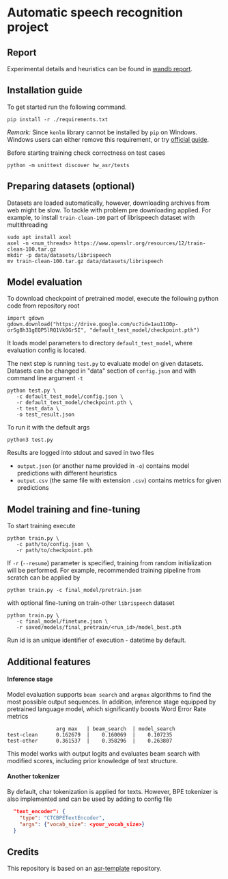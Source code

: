 # Automatic speech recognition project

## Report

Experimental details and heuristics can be found in 
[wandb report](https://wandb.ai/practice-cifar/asr_project/reports/ASR-Report--Vmlldzo1Nzc5NTQy).

## Installation guide

To get started run the following command.

```shell
pip install -r ./requirements.txt
```

*Remark:* Since `kenlm` library cannot be installed by `pip` on Windows. Windows users can either remove this
requirement, or try [official guide](https://kheafield.com/code/kenlm/). 

Before starting training check correctness on test cases
```shell
python -m unittest discover hw_asr/tests
```

## Preparing datasets (optional)

Datasets are loaded automatically, however, downloading archives from web might be slow.
To tackle with problem pre downloading applied. For example, to install `train-clean-100`
part of librispeech dataset with multithreading
```shell
sudo apt install axel
axel -n <num_threads> https://www.openslr.org/resources/12/train-clean-100.tar.gz
mkdir -p data/datasets/librispeech
mv train-clean-100.tar.gz data/datasets/librispeech
```

## Model evaluation

To download checkpoint of pretrained model, execute the following python code from repository root
```python3
import gdown
gdown.download("https://drive.google.com/uc?id=1au11O0p-orSg8h31gEQP5lRQ1Vk0GrSI", "default_test_model/checkpoint.pth")
```

It loads model parameters to directory `default_test_model`, where evaluation config is located.

The next step is running `test.py` to evaluate model on given datasets. Datasets
can be changed in "data" section of `config.json` and with command line argument `-t`
```shell
python test.py \
   -c default_test_model/config.json \
   -r default_test_model/checkpoint.pth \
   -t test_data \
   -o test_result.json
```
To run it with the default args
```shell
python3 test.py
```

Results are logged into stdout and saved in two files

- `output.json` (or another name provided in `-o`) contains model predictions with different heuristics
- `output.csv`  (the same file with extension `.csv`) contains metrics for given predictions

## Model training and fine-tuning

To start training execute
```shell
python train.py \
   -c path/to/config.json \
   -r path/to/checkpoint.pth
```

If `-r` (`--resume`) parameter is specified, training from random initialization will be performed.
For example, recommended training pipeline from scratch can be applied by
```shell
python train.py -c final_model/pretrain.json
```

with optional fine-tuning on train-other `librispeech` dataset
```shell
python train.py \
   -c final_model/finetune.json \
   -r saved/models/final_pretrain/<run_id>/model_best.pth
```

Run id is an unique identifier of execution - datetime by default.

## Additional features

#### Inference stage

Model evaluation supports `beam search` and `argmax` algorithms to 
find the most possible output sequences.
In addition, inference stage equipped by pretrained language model, which significantly boosts Word Error Rate metrics

                    arg max   | beam_search  | model_search
    test-clean  	0.162679  |    0.160069  |    0.107235
    test-other  	0.361537  |    0.358296  |    0.263807

This model works with output logits and evaluates beam search with 
modified scores, including prior knowledge of text structure.

#### Another tokenizer

By default, char tokenization is applied for texts. However, 
BPE tokenizer is also implemented and can be used by adding to config file
```json
  "text_encoder": {
    "type": "CTCBPETextEncoder",
    "args": {"vocab_size": <your_vocab_size>}
  }
```


## Credits

This repository is based on an
[asr-template](https://github.com/WrathOfGrapes/asr_project_template) repository.
